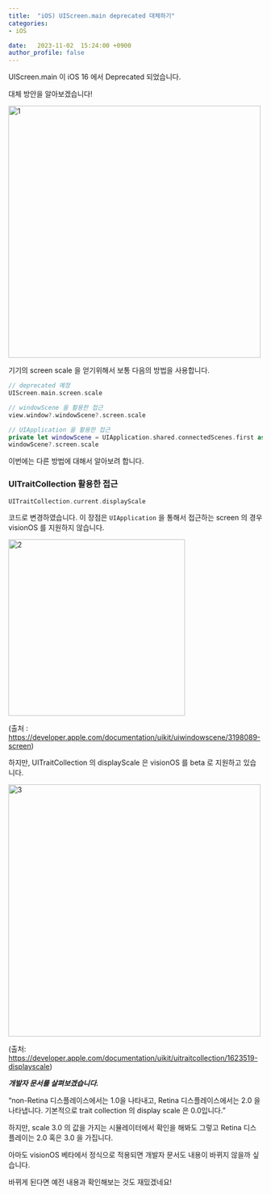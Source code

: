 ```yaml
---
title:  "iOS) UIScreen.main deprecated 대체하기"
categories:
- iOS

date:   2023-11-02  15:24:00 +0900
author_profile: false
---
```

UIScreen.main 이 iOS 16 에서 Deprecated 되었습니다.

대체 방안을 알아보겠습니다!

<img width="500" alt="1" src="https://github.com/TeamNADA/NADA-iOS-ForRelease/assets/69136340/5cddb1f3-31e8-4dd7-a188-7d98749154bd">

기기의 screen scale 을 얻기위해서 보통 다음의 방법을 사용합니다.

```swift
// deprecated 예정
UIScreen.main.screen.scale

// windowScene 을 활용한 접근
view.window?.windowScene?.screen.scale

// UIApplication 을 활용한 접근
private let windowScene = UIApplication.shared.connectedScenes.first as? UIWindowScene
windowScene?.screen.scale
```

이번에는 다른 방법에 대해서 알아보려 합니다.

### UITraitCollection 활용한 접근

```swift
UITraitCollection.current.displayScale
```

코드로 변경하였습니다. 이 장점은 `UIApplication` 을 통해서 접근하는 screen 의 경우 visionOS 를 지원하지 않습니다.

<img width="350" alt="2" src="https://github.com/TeamNADA/NADA-iOS-ForRelease/assets/69136340/f65b99cd-555e-4652-8898-f67a2dd21329">

(출처 : https://developer.apple.com/documentation/uikit/uiwindowscene/3198089-screen)

하지만, UITraitCollection 의 displayScale 은 visionOS 를 beta 로 지원하고 있습니다.

<img width="500" alt="3" src="https://github.com/TeamNADA/NADA-iOS-ForRelease/assets/69136340/33218122-eb96-4c20-bc4d-ccd435e239f8">

(출처: https://developer.apple.com/documentation/uikit/uitraitcollection/1623519-displayscale)

***개발자 문서를 살펴보겠습니다.***

“non-Retina 디스플레이스에서는 1.0을 나타내고, Retina 디스플레이스에서는 2.0 을 나타냅니다. 기본적으로 trait collection 의 display scale 은 0.0입니다.”

하지만, scale 3.0 의 값을 가지는 시뮬레이터에서 확인을 해봐도 그렇고 Retina 디스플레이는 2.0 혹은 3.0 을 가집니다.

아마도 visionOS 베타에서 정식으로 적용되면 개발자 문서도 내용이 바뀌지 않을까 싶습니다.

바뀌게 된다면 예전 내용과 확인해보는 것도 재밌겠네요!
